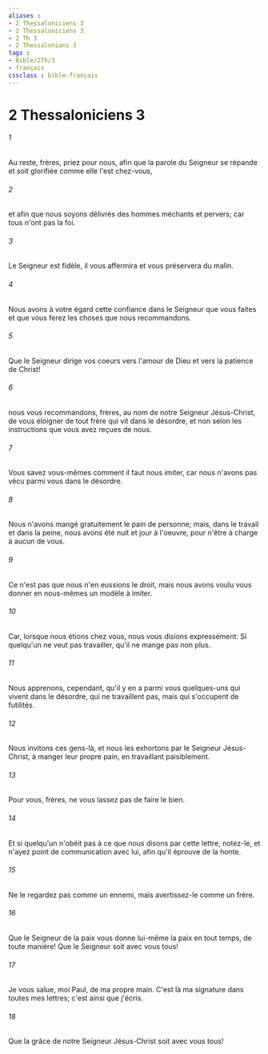 ```yaml
---
aliases : 
- 2 Thessaloniciens 3
- 2 Thessaloniciens 3
- 2 Th 3
- 2 Thessalonians 3
tags : 
- Bible/2Th/3
- français
cssclass : bible-français
---
```


# 2 Thessaloniciens 3

###### 1
Au reste, frères, priez pour nous, afin que la parole du Seigneur se répande et soit glorifiée comme elle l'est chez-vous,
###### 2
et afin que nous soyons délivrés des hommes méchants et pervers; car tous n'ont pas la foi.
###### 3
Le Seigneur est fidèle, il vous affermira et vous préservera du malin.
###### 4
Nous avons à votre égard cette confiance dans le Seigneur que vous faites et que vous ferez les choses que nous recommandons.
###### 5
Que le Seigneur dirige vos coeurs vers l'amour de Dieu et vers la patience de Christ!
###### 6
nous vous recommandons, frères, au nom de notre Seigneur Jésus-Christ, de vous éloigner de tout frère qui vit dans le désordre, et non selon les instructions que vous avez reçues de nous.
###### 7
Vous savez vous-mêmes comment il faut nous imiter, car nous n'avons pas vécu parmi vous dans le désordre.
###### 8
Nous n'avons mangé gratuitement le pain de personne; mais, dans le travail et dans la peine, nous avons été nuit et jour à l'oeuvre, pour n'être à charge à aucun de vous.
###### 9
Ce n'est pas que nous n'en eussions le droit, mais nous avons voulu vous donner en nous-mêmes un modèle à imiter.
###### 10
Car, lorsque nous étions chez vous, nous vous disions expressément: Si quelqu'un ne veut pas travailler, qu'il ne mange pas non plus.
###### 11
Nous apprenons, cependant, qu'il y en a parmi vous quelques-uns qui vivent dans le désordre, qui ne travaillent pas, mais qui s'occupent de futilités.
###### 12
Nous invitons ces gens-là, et nous les exhortons par le Seigneur Jésus-Christ, à manger leur propre pain, en travaillant paisiblement.
###### 13
Pour vous, frères, ne vous lassez pas de faire le bien.
###### 14
Et si quelqu'un n'obéit pas à ce que nous disons par cette lettre, notez-le, et n'ayez point de communication avec lui, afin qu'il éprouve de la honte.
###### 15
Ne le regardez pas comme un ennemi, mais avertissez-le comme un frère.
###### 16
Que le Seigneur de la paix vous donne lui-même la paix en tout temps, de toute manière! Que le Seigneur soit avec vous tous!
###### 17
Je vous salue, moi Paul, de ma propre main. C'est là ma signature dans toutes mes lettres; c'est ainsi que j'écris.
###### 18
Que la grâce de notre Seigneur Jésus-Christ soit avec vous tous!
